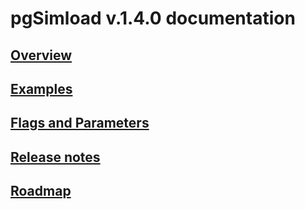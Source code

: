 # pgSimload v.1.4.0 documentation

## [Overview](01_overview.md)

## [Examples](02_examples.md)

## [Flags and Parameters](03_overview_of_flags_and_parameters.md)

## [Release notes](04_release_notes.md)

## [Roadmap](05_roadmap.md)

